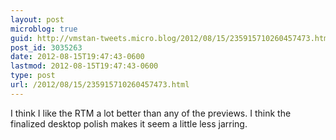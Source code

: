 ```yaml
---
layout: post
microblog: true
guid: http://vmstan-tweets.micro.blog/2012/08/15/235915710260457473.html
post_id: 3035263
date: 2012-08-15T19:47:43-0600
lastmod: 2012-08-15T19:47:43-0600
type: post
url: /2012/08/15/235915710260457473.html
---
```

I think I like the RTM a lot better than any of the previews. I think the finalized desktop polish makes it seem a little less jarring.
